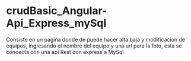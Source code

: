 # crudBasic_Angular-Api_Express_mySql
Consiste en un pagina donde de puede hacer alta baja y modificacion de equipos, ingresando el nombre del equipo y una url para la foto, esta se concecta con una api Rest con express a MySql
